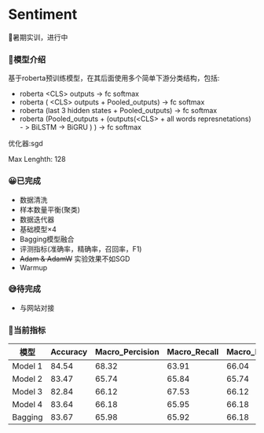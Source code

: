# Sentiment
🐍暑期实训，进行中
### 😬模型介绍
基于roberta预训练模型，在其后面使用多个简单下游分类结构，包括:
* roberta \<CLS\> outputs -> fc softmax
* roberta ( \<CLS\> outputs + Pooled_outputs) -> fc softmax
* roberta (last 3 hidden states + Pooled_outputs) -> fc softmax
* roberta (Pooled_outputs + (outputs(\<CLS\> + all words represnetations) - > BiLSTM -> BiGRU ) ) -> fc softmax

优化器:sgd

Max Lenghth: 128
 
### 😀已完成
* 数据清洗
* 样本数量平衡(聚类)
* 数据迭代器
* 基础模型×4
* Bagging模型融合
* 评测指标(准确率，精确率，召回率，F1)
* ~~Adam & AdamW~~ 实验效果不如SGD
* Warmup

### 😅待完成
* 与网站对接

### 🚀当前指标

| 模型| Accuracy | Macro_Percision| Macro_Recall | Macro_F1|
|---|---|---|---|---|
|Model 1|84.54|68.32|63.91|66.04|
|Model 2|83.47|65.74|65.84|65.74|
|Model 3|82.84|66.12|67.53|66.12|
|Model 4|83.64|66.18|65.95|66.18|
|Bagging|83.67|65.98|65.92|66.18|







